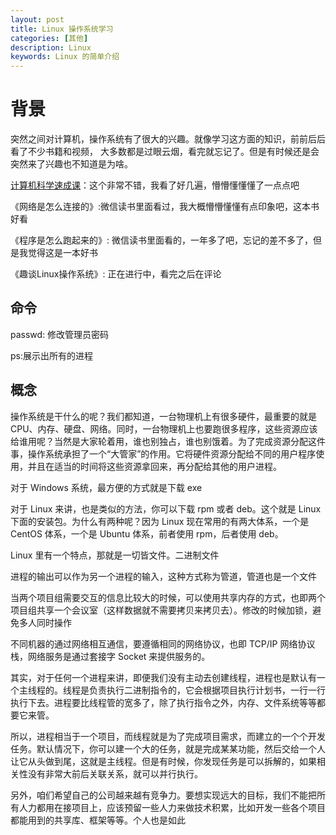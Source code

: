 ```yaml
---
layout: post
title: Linux 操作系统学习
categories: [其他]
description: Linux
keywords: Linux 的简单介绍
---
```


# 背景
突然之间对计算机，操作系统有了很大的兴趣。就像学习这方面的知识，前前后后看了不少书籍和视频，
大多数都是过眼云烟，看完就忘记了。但是有时候还是会突然来了兴趣也不知道是为啥。

<a href="https://www.bilibili.com/video/av21376839">计算机科学速成课</a>：这个非常不错，我看了好几遍，懵懵懂懂懂了一点点吧

《网络是怎么连接的》:微信读书里面看过，我大概懵懵懂懂有点印象吧，这本书好看

《程序是怎么跑起来的》: 微信读书里面看的，一年多了吧，忘记的差不多了，但是我觉得这是一本好书

《趣谈Linux操作系统》: 正在进行中，看完之后在评论

## 命令
passwd: 修改管理员密码

ps:展示出所有的进程

## 概念
操作系统是干什么的呢？我们都知道，一台物理机上有很多硬件，最重要的就是 CPU、内存、硬盘、网络。同时，一台物理机上也要跑很多程序，这些资源应该给谁用呢？当然是大家轮着用，谁也别独占，谁也别饿着。为了完成资源分配这件事，操作系统承担了一个“大管家”的作用。它将硬件资源分配给不同的用户程序使用，并且在适当的时间将这些资源拿回来，再分配给其他的用户进程。

对于 Windows 系统，最方便的方式就是下载 exe

对于 Linux 来讲，也是类似的方法，你可以下载 rpm 或者 deb。这个就是 Linux 下面的安装包。为什么有两种呢？因为 Linux 现在常用的有两大体系，一个是 CentOS 体系，一个是 Ubuntu 体系，前者使用 rpm，后者使用 deb。

Linux 里有一个特点，那就是一切皆文件。二进制文件

进程的输出可以作为另一个进程的输入，这种方式称为管道，管道也是一个文件

当两个项目组需要交互的信息比较大的时候，可以使用共享内存的方式，也即两个项目组共享一个会议室（这样数据就不需要拷贝来拷贝去）。修改的时候加锁，避免多人同时操作

不同机器的通过网络相互通信，要遵循相同的网络协议，也即 TCP/IP 网络协议栈，网络服务是通过套接字 Socket 来提供服务的。

其实，对于任何一个进程来讲，即便我们没有主动去创建线程，进程也是默认有一个主线程的。线程是负责执行二进制指令的，它会根据项目执行计划书，一行一行执行下去。进程要比线程管的宽多了，除了执行指令之外，内存、文件系统等等都要它来管。

所以，进程相当于一个项目，而线程就是为了完成项目需求，而建立的一个个开发任务。默认情况下，你可以建一个大的任务，就是完成某某功能，然后交给一个人让它从头做到尾，这就是主线程。但是有时候，你发现任务是可以拆解的，如果相关性没有非常大前后关联关系，就可以并行执行。

另外，咱们希望自己的公司越来越有竞争力。要想实现远大的目标，我们不能把所有人力都用在接项目上，应该预留一些人力来做技术积累，比如开发一些各个项目都能用到的共享库、框架等等。个人也是如此